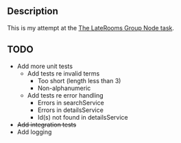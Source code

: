 ## Description

This is my attempt at the [The LateRooms Group Node task](https://github.com/LateRoomsGroup/interview-katas/blob/master/node.md).

## TODO

* Add more unit tests
  * Add tests re invalid terms
    * Too short (length less than 3)
    * Non-alphanumeric
  * Add tests re error handling
    * Errors in searchService
    * Errors in detailsService
    * Id(s) not found in detailsService
* ~~Add integration tests~~
* Add logging
